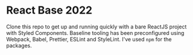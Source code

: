 # React Base 2022

Clone this repo to get up and running quickly with a bare ReactJS project with Styled Components. Baseline tooling has been preconfigured using Webpack, Babel, Prettier, ESLint and StyleLint. I've used `npm` for the packages.
